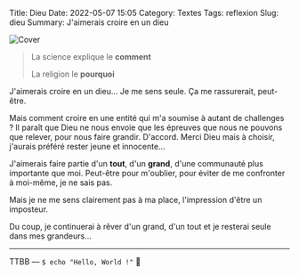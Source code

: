 Title: Dieu
Date: 2022-05-07 15:05
Category: Textes
Tags: reflexion
Slug: dieu
Summary: J'aimerais croire en un dieu

![Cover]({static}/images/god-1.png)

> La science explique le **comment**
>
> La religion le **pourquoi**

J'aimerais croire en un dieu... Je me sens seule.
Ça me rassurerait, peut-être.

Mais comment croire en une entité qui m'a soumise à autant de challenges ? Il paraît que Dieu ne nous envoie que les épreuves que nous ne pouvons que relever, pour nous faire grandir. D'accord. Merci Dieu mais à choisir, j'aurais préféré rester jeune et innocente...

J'aimerais faire partie d'un **tout**, d'un **grand**, d'une communauté plus importante que moi. Peut-être pour m'oublier, pour éviter de me confronter à moi-même, je ne sais pas.

Mais je ne me sens clairement pas à ma place, l'impression d'être un imposteur.

Du coup, je continuerai à rêver d'un grand, d'un tout et je resterai seule dans mes grandeurs...

---
TTBB — `$ echo "Hello, World !"` 🐨
